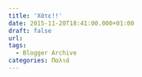 ```yaml
---
title: 'Χάτε!!'
date: 2015-11-20T18:41:00.000+01:00
draft: false
url: 
tags:
  - Blogger Archive
categories: Παλιά
---
```


